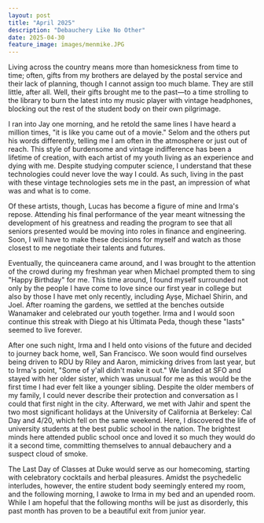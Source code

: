 ```yaml
---
layout: post
title: "April 2025"
description: "Debauchery Like No Other"
date: 2025-04-30
feature_image: images/menmike.JPG
---
```


Living across the country means more than homesickness from time to time; often, gifts from my brothers are delayed by the postal service and their lack of planning, though I cannot assign too much blame. They are still little, after all. Well, their gifts brought me to the past—to a time strolling to the library to burn the latest into my music player with vintage headphones, blocking out the rest of the student body on their own pilgrimage. 

<!--more-->

I ran into Jay one morning, and he retold the same lines I have heard a million times, "it is like you came out of a movie." Selom and the others put his words differently, telling me I am often in the atmosphere or just out of reach. This style of burdensome and vintage indifference has been a lifetime of creation, with each artist of my youth living as an experience and dying with me. Despite studying computer science, I understand that these technologies could never love the way I could. As such, living in the past with these vintage technologies sets me in the past, an impression of what was and what is to come. 

Of these artists, though, Lucas has become a figure of mine and Irma's repose. Attending his final performance of the year meant witnessing the development of his greatness and reading the program to see that all seniors presented would be moving into roles in finance and engineering. Soon, I will have to make these decisions for myself and watch as those closest to me negotiate their talents and futures. 

Eventually, the quinceanera came around, and I was brought to the attention of the crowd during my freshman year when Michael prompted them to sing "Happy Birthday" for me. This time around, I found myself surrounded not only by the people I have come to love since our first year in college but also by those I have met only recently, including Ayşe, Michael Shirin, and Joel. After roaming the gardens, we settled at the benches outside Wanamaker and celebrated our youth together. Irma and I would soon continue this streak with Diego at his Últimata Peda, though these "lasts" seemed to live forever. 

After one such night, Irma and I held onto visions of the future and decided to journey back home, well, San Francisco. We soon would find ourselves being driven to RDU by Riley and Aaron, mimicking drives from last year, but to Irma's point, "Some of y'all didn't make it out." We landed at SFO and stayed with her older sister, which was unusual for me as this would be the first time I had ever felt like a younger sibling. Despite the older members of my family, I could never describe their protection and conversation as I could that first night in the city. Afterward, we met with Jahir and spent the two most significant holidays at the University of California at Berkeley: Cal Day and 4/20, which fell on the same weekend. Here, I discovered the life of university students at the best public school in the nation. The brightest minds here attended public school once and loved it so much they would do it a second time, committing themselves to annual debauchery and a suspect cloud of smoke.  

The Last Day of Classes at Duke would serve as our homecoming, starting with celebratory cocktails and herbal pleasures. Amidst the psychedelic interludes, however, the entire student body seemingly entered my room, and the following morning, I awoke to Irma in my bed and an upended room. While I am hopeful that the following months will be just as disorderly, this past month has proven to be a beautiful exit from junior year. 
